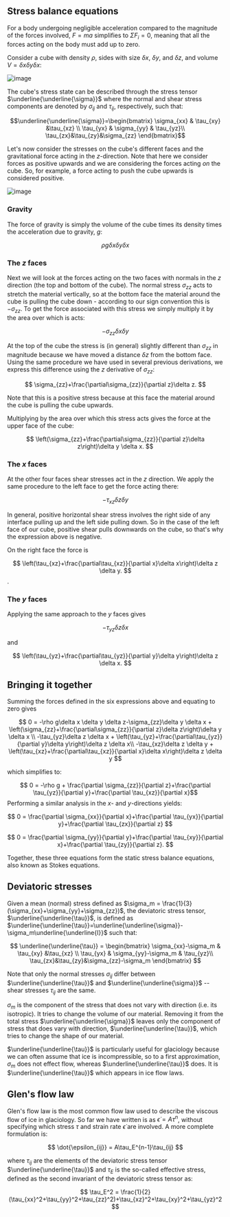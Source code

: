 ## Stress balance equations
For a body undergoing negligible acceleration compared to the magnitude of the forces involved, $F=ma$ simplifies to $\Sigma F_i = 0$, meaning that all the forces acting on the body must add up to zero.

Consider a cube with density $\rho$, sides with size $\delta x$, $\delta y$, and $\delta z$, and volume $V = \delta x \delta y \delta x$:

![image](https://user-images.githubusercontent.com/33917430/201834366-79cc03de-220d-4775-b9be-eb4973d6af16.png)

The cube's stress state can be described through the stress tensor $\underline{\underline{\sigma}}$ where the normal and shear stress components are denoted by $\sigma_{ij}$ and $\tau_{ij}$, respectively, such that: 

$$\underline{\underline{\sigma}}=\begin{bmatrix}
   \sigma_{xx} & \tau_{xy} &\tau_{xz} \\
   \tau_{yx} & \sigma_{yy} & \tau_{yz}\\
   \tau_{zx}&\tau_{zy}&\sigma_{zz}
\end{bmatrix}$$

Let's now consider the stresses on the cube's different faces and the gravitational force acting in the $z$-direction. Note that here we consider forces as positive upwards and we are considering the forces acting *on* the cube. So, for example, a force acting to push the cube upwards is considered positive. 

![image](https://user-images.githubusercontent.com/33917430/201834410-3954ce95-2b78-44d5-a583-6573990e96b8.png)



### Gravity

The force of gravity is simply the volume of the cube times its density times the acceleration due to gravity, $g$:

$$
\rho g \delta x \delta y \delta x
$$

### The $z$ faces
Next we will look at the forces acting on the two faces with normals in the $z$ direction (the top and bottom of the cube). The normal stress $\sigma_{zz}$  acts to stretch the material vertically, so at the bottom face the material around the cube is pulling the cube down - according to our sign convention this is $-\sigma_{zz}$. To get the force associated with this stress we simply multiply it by the area over which is acts:  

$$
-\sigma_{zz} \delta x \delta y
$$

At the top of the cube the stress is (in general) slightly different than $\sigma_{zz}$ in magnitude because we have moved a distance $\delta z$ from the bottom face. Using the same procedure we have used in several previous derivations, we express this difference using the $z$ derivative of $\sigma_{zz}$:

$$
\sigma_{zz}+\frac{\partial\sigma_{zz}}{\partial z}\delta z.
$$

Note that this is a positive stress because at this face the material around the cube is pulling the cube upwards.

Multiplying by the area over which this stress acts gives the force at the upper face of the cube:

$$
\left(\sigma_{zz}+\frac{\partial\sigma_{zz}}{\partial z}\delta z\right)\delta y \delta x.
$$

### The $x$ faces
At the other four faces shear stresses act in the $z$ direction. We apply the same procedure to the left face to get the force acting there:

$$
-\tau_{xz}\delta z \delta y
$$

In general, positive horizontal shear stress involves the right side of any interface pulling up and the left side pulling down. So in the case of the left face of our cube, positive shear pulls downwards on the cube, so that's why the expression above is negative. 

On the right face the force is 

$$
\left(\tau_{xz}+\frac{\partial\tau_{xz}}{\partial x}\delta x\right)\delta z \delta y.
$$.

### The $y$ faces
Applying the same approach to the $y$ faces gives

$$
-\tau_{yz}\delta z \delta x
$$

and

$$
\left(\tau_{yz}+\frac{\partial\tau_{yz}}{\partial y}\delta y\right)\delta z \delta x.
$$

## Bringing it together
Summing the forces defined in the six expressions above and equating to zero gives


$$
0 = -\rho g\delta x \delta y \delta z-\sigma_{zz}\delta y \delta x + \left(\sigma_{zz}+\frac{\partial\sigma_{zz}}{\partial z}\delta z\right)\delta y \delta x \\
-\tau_{yz}\delta z \delta x + \left(\tau_{yz}+\frac{\partial\tau_{yz}}{\partial y}\delta y\right)\delta z \delta x\\
-\tau_{xz}\delta z \delta y + \left(\tau_{xz}+\frac{\partial\tau_{xz}}{\partial x}\delta x\right)\delta z \delta y
$$

which simplifies to:

$$
0 = -\rho g + \frac{\partial \sigma_{zz}}{\partial z}+\frac{\partial \tau_{yz}}{\partial y}+\frac{\partial \tau_{xz}}{\partial x}$$
Performing a similar analysis in the $x$- and $y$-directions yields:

$$
0 =  \frac{\partial \sigma_{xx}}{\partial x}+\frac{\partial \tau_{yx}}{\partial y}+\frac{\partial \tau_{zx}}{\partial z}
$$

$$
0 = \frac{\partial \sigma_{yy}}{\partial y}+\frac{\partial \tau_{xy}}{\partial x}+\frac{\partial \tau_{zy}}{\partial z}.
$$

Together, these three equations form the static stress balance equations, also known as Stokes equations.

## Deviatoric stresses
Given a mean (normal) stress defined as $\sigma_m = \frac{1}{3}(\sigma_{xx}+\sigma_{yy}+\sigma_{zz})$, the deviatoric stress tensor, $\underline{\underline{\tau}}$, is defined as $\underline{\underline{\tau}}=\underline{\underline{\sigma}}-\sigma_m\underline{\underline{I}}$ such that:

$$
\underline{\underline{\tau}} = \begin{bmatrix}
   \sigma_{xx}-\sigma_m & \tau_{xy} &\tau_{xz} \\
   \tau_{yx} & \sigma_{yy}-\sigma_m & \tau_{yz}\\
   \tau_{zx}&\tau_{zy}&\sigma_{zz}-\sigma_m
\end{bmatrix}
$$

Note that only the normal stresses $\sigma_{ij}$ differ between $\underline{\underline{\tau}}$ and $\underline{\underline{\sigma}}$ -- shear stresses $\tau_{ij}$ are the same. 

$\sigma_m$ is the component of the stress that does not vary with direction (i.e. its isotropic). It tries to change the volume of our material. Removing it from the total stress $\underline{\underline{\sigma}}$ leaves only the component of stress that does vary with direction, $\underline{\underline{\tau}}$, which tries to change the shape of our material.

$\underline{\underline{\tau}}$ is particularly useful for glaciology because we can often assume that ice is incompressible, so to a first approximation, $\sigma_m$ does not effect flow, whereas $\underline{\underline{\tau}}$ does. It is $\underline{\underline{\tau}}$ which appears in ice flow laws.  

## Glen's flow law
Glen's flow law is the most common flow law used to describe the viscous flow of ice in glaciology. So far we have written is as $\dot{\epsilon} = A\tau^n$, without specifying which stress $\tau$ and strain rate $\dot{\epsilon}$ are involved. A more complete formulation is:

$$
\dot{\epsilon_{ij}} = A\tau_E^{n-1}\tau_{ij}
$$

where $\tau_{ij}$ are the elements of the deviatoric stress tensor $\underline{\underline{\tau}}$ and $\tau_E$ is the so-called effective stress, defined as the second invariant of the deviatoric stress tensor as:

$$
\tau_E^2 = \frac{1}{2}(\tau_{xx}^2+\tau_{yy}^2+\tau_{zz}^2)+\tau_{xz}^2+\tau_{xy}^2+\tau_{yz}^2
$$
